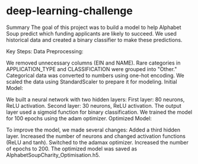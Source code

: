 # deep-learning-challenge
Summary
The goal of this project was to build a model to help Alphabet Soup predict which funding applicants are likely to succeed. We used historical data and created a binary classifier to make these predictions.

Key Steps:
Data Preprocessing:

We removed unnecessary columns (EIN and NAME).
Rare categories in APPLICATION_TYPE and CLASSIFICATION were grouped into "Other."
Categorical data was converted to numbers using one-hot encoding.
We scaled the data using StandardScaler to prepare it for modeling.
Initial Model:

We built a neural network with two hidden layers:
First layer: 80 neurons, ReLU activation.
Second layer: 30 neurons, ReLU activation.
The output layer used a sigmoid function for binary classification.
We trained the model for 100 epochs using the adam optimizer.
Optimized Model:

To improve the model, we made several changes:
Added a third hidden layer.
Increased the number of neurons and changed activation functions (ReLU and tanh).
Switched to the adamax optimizer.
Increased the number of epochs to 200.
The optimized model was saved as AlphabetSoupCharity_Optimisation.h5.
